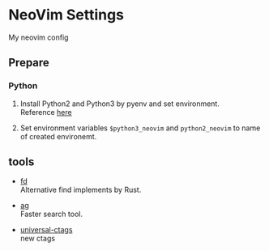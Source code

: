 # NeoVim Settings

My neovim config

## Prepare

### Python

1.  Install Python2 and Python3 by pyenv and set environment.  
    Reference [here](https://github.com/zchee/deoplete-jedi/wiki/Setting-up-Python-for-Neovim#tips-for-using-pyenv)

2.  Set environment variables `$python3_neovim` and `python2_neovim` to name of created environemt.

## tools

-   [fd](https://github.com/sharkdp/fd)  
    Alternative find implements by Rust.

-   [ag](https://github.com/ggreer/the_silver_searcher)  
    Faster search tool.

-   [universal-ctags](https://github.com/universal-ctags/ctags)  
    new ctags
